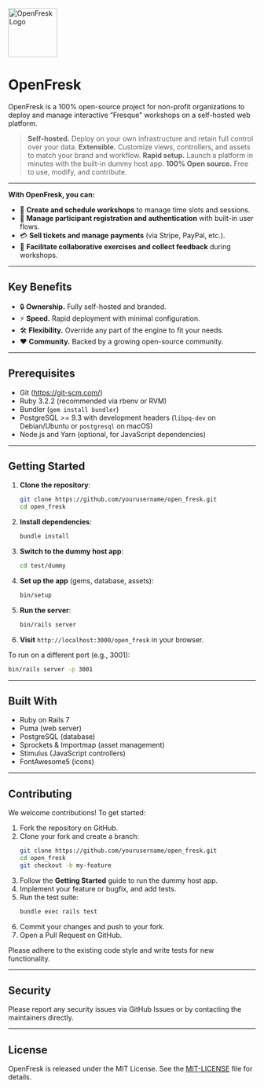 <a href="https://github.com/yourusername/open_fresk">
  <img src="app/assets/images/open_fresk/favicon.png" width="100px" alt="OpenFresk Logo">
</a>

# OpenFresk

OpenFresk is a 100% open-source project for non-profit organizations to deploy and manage interactive “Fresque” workshops on a self-hosted web platform.

> **Self-hosted.** Deploy on your own infrastructure and retain full control over your data.
> **Extensible.** Customize views, controllers, and assets to match your brand and workflow.
> **Rapid setup.** Launch a platform in minutes with the built-in dummy host app.
> **100% Open source.** Free to use, modify, and contribute.

---

**With OpenFresk, you can:**

- 📅 **Create and schedule workshops** to manage time slots and sessions.
- 🙍 **Manage participant registration and authentication** with built-in user flows.
- 💳 **Sell tickets and manage payments** (via Stripe, PayPal, etc.).
- 🤝 **Facilitate collaborative exercises and collect feedback** during workshops.

---

## Key Benefits

- 🔒 **Ownership.** Fully self-hosted and branded.
- ⚡️ **Speed.** Rapid deployment with minimal configuration.
- 🛠️ **Flexibility.** Override any part of the engine to fit your needs.
- ❤️ **Community.** Backed by a growing open-source community.

---

## Prerequisites

- Git (https://git-scm.com/)
- Ruby 3.2.2 (recommended via rbenv or RVM)
- Bundler (`gem install bundler`)
- PostgreSQL >= 9.3 with development headers (`libpq-dev` on Debian/Ubuntu or `postgresql` on macOS)
- Node.js and Yarn (optional, for JavaScript dependencies)

---

## Getting Started

1. **Clone the repository**:

   ```bash
   git clone https://github.com/yourusername/open_fresk.git
   cd open_fresk
   ```

2. **Install dependencies**:

   ```bash
   bundle install
   ```

3. **Switch to the dummy host app**:

   ```bash
   cd test/dummy
   ```

4. **Set up the app** (gems, database, assets):

   ```bash
   bin/setup
   ```

5. **Run the server**:

   ```bash
   bin/rails server
   ```

6. **Visit** `http://localhost:3000/open_fresk` in your browser.

To run on a different port (e.g., 3001):

```bash
bin/rails server -p 3001
```

---

## Built With

- Ruby on Rails 7
- Puma (web server)
- PostgreSQL (database)
- Sprockets & Importmap (asset management)
- Stimulus (JavaScript controllers)
- FontAwesome5 (icons)

---

## Contributing

We welcome contributions! To get started:

1. Fork the repository on GitHub.
2. Clone your fork and create a branch:
   ```bash
   git clone https://github.com/yourusername/open_fresk.git
   cd open_fresk
   git checkout -b my-feature
   ```
3. Follow the **Getting Started** guide to run the dummy host app.
4. Implement your feature or bugfix, and add tests.
5. Run the test suite:
   ```bash
   bundle exec rails test
   ```
6. Commit your changes and push to your fork.
7. Open a Pull Request on GitHub.

Please adhere to the existing code style and write tests for new functionality.

---

## Security

Please report any security issues via GitHub Issues or by contacting the maintainers directly.

---

## License

OpenFresk is released under the MIT License. See the [MIT-LICENSE](MIT-LICENSE) file for details.
